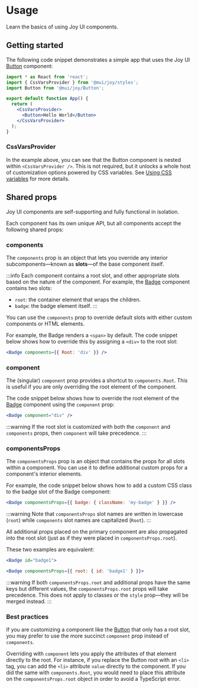 # Usage

<p class="description">Learn the basics of using Joy UI components.</p>

## Getting started

The following code snippet demonstrates a simple app that uses the Joy UI [Button](/joy-ui/react-button/) component:

```jsx
import * as React from 'react';
import { CssVarsProvider } from '@mui/joy/styles';
import Button from '@mui/joy/Button';

export default function App() {
  return (
    <CssVarsProvider>
      <Button>Hello World</Button>
    </CssVarsProvider>
  );
}
```

### CssVarsProvider

In the example above, you can see that the Button component is nested within `<CssVarsProvider />`.
This is not required, but it unlocks a whole host of customization options powered by CSS variables.
See [Using CSS variables](/joy-ui/customization/using-css-variables/) for more details.

## Shared props

Joy UI components are self-supporting and fully functional in isolation.

Each component has its own unique API, but all components accept the following shared props:

### components

The `components` prop is an object that lets you override any interior subcomponents—known as **slots**—of the base component itself.

:::info
Each component contains a root slot, and other appropriate slots based on the nature of the component.
For example, the [Badge](/joy-ui/react-badge/) component contains two slots:

- `root`: the container element that wraps the children.
- `badge`: the badge element itself.
  :::

You can use the `components` prop to override default slots with either custom components or HTML elements.

For example, the Badge renders a `<span>` by default.
The code snippet below shows how to override this by assigning a `<div>` to the root slot:

```jsx
<Badge components={{ Root: 'div' }} />
```

### component

The (singular) `component` prop provides a shortcut to `components.Root`.
This is useful if you are only overriding the root element of the component.

The code snippet below shows how to override the root element of the [Badge](/joy-ui/react-badge/) component using the `component` prop:

```jsx
<Badge component="div" />
```

:::warning
If the root slot is customized with both the `component` and `components` props, then `component` will take precedence.
:::

### componentsProps

The `componentsProps` prop is an object that contains the props for all slots within a component.
You can use it to define additional custom props for a component's interior elements.

For example, the code snippet below shows how to add a custom CSS class to the badge slot of the Badge component:

```jsx
<Badge componentsProps={{ badge: { className: 'my-badge' } }} />
```

:::warning
Note that `componentsProps` slot names are written in lowercase (`root`) while `components` slot names are capitalized (`Root`).
:::

All additional props placed on the primary component are also propagated into the root slot (just as if they were placed in `componentsProps.root`).

These two examples are equivalent:

```jsx
<Badge id="badge1">
```

```jsx
<Badge componentsProps={{ root: { id: 'badge1' } }}>
```

:::warning
If both `componentsProps.root` and additional props have the same keys but different values, the `componentsProps.root` props will take precedence.
This does not apply to classes or the `style` prop—they will be merged instead.
:::

### Best practices

If you are customizing a component like the [Button](/joy-ui/react-button/) that only has a root slot, you may prefer to use the more succinct `component` prop instead of `components`.

Overriding with `component` lets you apply the attributes of that element directly to the root.
For instance, if you replace the Button root with an `<li>` tag, you can add the `<li>` attribute `value` directly to the component.
If you did the same with `components.Root`, you would need to place this attribute on the `componentsProps.root` object in order to avoid a TypeScript error.
